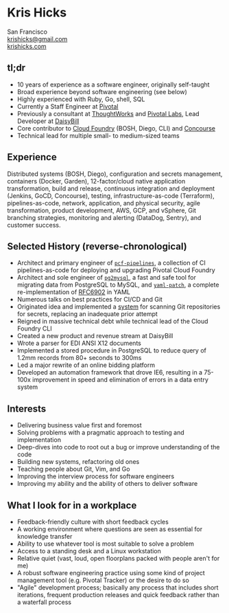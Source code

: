 Kris Hicks  
===
San Francisco  
[krishicks@gmail.com](mailto:krishicks@gmail.com)  
[krishicks.com](http://krishicks.com)

## tl;dr

* 10 years of experience as a software engineer, originally self-taught
* Broad experience beyond software engineering (see below)
* Highly experienced with Ruby, Go, shell, SQL
* Currently a Staff Engineer at [Pivotal](https://pivotal.io/)
* Previously a consultant at [ThoughtWorks](https://www.thoughtworks.com/) and [Pivotal Labs](https://pivotal.io/labs), Lead Developer at [DaisyBill](https://www.daisybill.com)
* Core contributor to [Cloud Foundry](https://www.cloudfoundry.org) (BOSH, Diego, CLI) and [Concourse](https://concourse.ci)
* Technical lead for multiple small- to medium-sized teams

## Experience

Distributed systems (BOSH, Diego), configuration and secrets management, containers (Docker, Garden), 12-factor/cloud native application transformation, build and release, continuous integration and deployment (Jenkins, GoCD, Concourse), testing, infrastructure-as-code (Terraform), pipelines-as-code, network, application, and physical security, agile transformation, product development, AWS, GCP, and vSphere, Git branching strategies, monitoring and alerting (DataDog, Sentry), and customer success.

## Selected History (reverse-chronological)

* Architect and primary engineer of [`pcf-pipelines`](https://github.com/pivotal-cf/pcf-pipelines), a collection of CI pipelines-as-code for deploying and upgrading Pivotal Cloud Foundry
* Architect and sole engineer of [`pg2mysql`](https://github.com/pivotal-cf/pg2mysql), a fast and safe tool for migrating data from PostgreSQL to MySQL, and [`yaml-patch`](https://github.com/krishicks/yaml-patch), a complete re-implementation of [RFC6902](https://tools.ietf.org/html/rfc6902) in YAML
* Numerous talks on best practices for CI/CD and Git
* Originated idea and implemented a [system](https://github.com/pivotal-cf/cred-alert/tree/master/src/cred-alert/revok) for scanning Git repositories for secrets, replacing an inadequate prior attempt
* Reigned in massive technical debt while technical lead of the Cloud Foundry CLI
* Created a new product and revenue stream at DaisyBill
* Wrote a parser for EDI ANSI X12 documents
* Implemented a stored procedure in PostgreSQL to reduce query of 1.2mm records from 80+ seconds to 300ms
* Led a major rewrite of an online bidding platform
* Developed an automation framework that drove IE6, resulting in a 75-100x improvement in speed and elimination of errors in a data entry system

## Interests

* Delivering business value first and foremost
* Solving problems with a pragmatic approach to testing and implementation
* Deep-dives into code to root out a bug or improve understanding of the code
* Building new systems, refactoring old ones
* Teaching people about Git, Vim, and Go
* Improving the interview process for software engineers
* Improving my ability and the ability of others to deliver software

## What I look for in a workplace

* Feedback-friendly culture with short feedback cycles
* A working environment where questions are seen as essential for knowledge transfer
* Ability to use whatever tool is most suitable to solve a problem
* Access to a standing desk and a Linux workstation
* Relative quiet (vast, loud, open floorplans packed with people aren't for me)
* A robust software engineering practice using some kind of project management tool (e.g. Pivotal Tracker) or the desire to do so
* "Agile" development process; basically any process that includes short iterations, frequent production releases and quick feedback rather than a waterfall process
